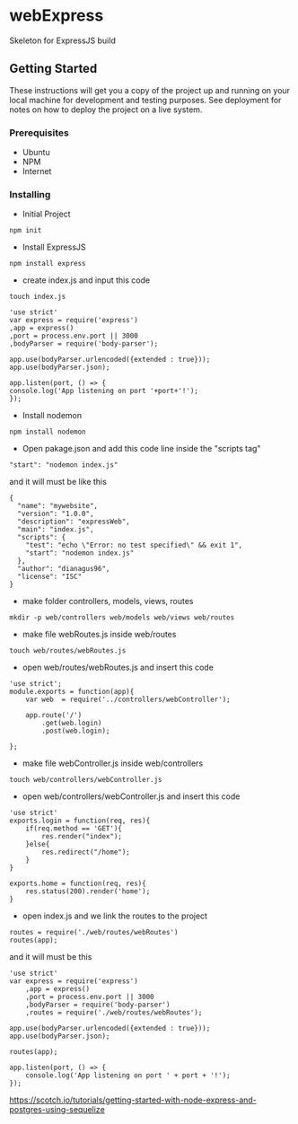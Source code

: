 # webExpress
Skeleton for ExpressJS build

## Getting Started

These instructions will get you a copy of the project up and running on your local machine for development and testing purposes. See deployment for notes on how to deploy the project on a live system.

### Prerequisites

- Ubuntu
- NPM
- Internet


### Installing

- Initial Project
```
npm init
```
- Install ExpressJS
```
npm install express
```
- create index.js and input this code
```
touch index.js
```
```
'use strict'
var express = require('express')
,app = express()
,port = process.env.port || 3000
,bodyParser = require('body-parser');

app.use(bodyParser.urlencoded({extended : true}));
app.use(bodyParser.json);

app.listen(port, () => {
console.log('App listening on port '+port+'!');
});
```

- Install nodemon
```
npm install nodemon
```

- Open pakage.json and add this code line inside the "scripts tag"
```
"start": "nodemon index.js"
```
and it will must be like this
```
{
  "name": "mywebsite",
  "version": "1.0.0",
  "description": "expressWeb",
  "main": "index.js",
  "scripts": {
    "test": "echo \"Error: no test specified\" && exit 1",
    "start": "nodemon index.js"
  },
  "author": "dianagus96",
  "license": "ISC"
}
```
- make folder controllers, models, views, routes
```
mkdir -p web/controllers web/models web/views web/routes
```
- make file webRoutes.js inside web/routes
```
touch web/routes/webRoutes.js
```
- open web/routes/webRoutes.js and insert this code
```
'use strict';
module.exports = function(app){
    var web  = require('../controllers/webController');
    
    app.route('/')
        .get(web.login)
        .post(web.login);
        
};
```
- make file webController.js inside web/controllers
```
touch web/controllers/webController.js
```
- open web/controllers/webController.js and insert this code
```
'use strict'
exports.login = function(req, res){
    if(req.method == 'GET'){
        res.render("index");
    }else{
        res.redirect("/home");
    }
}

exports.home = function(req, res){
    res.status(200).render('home');
}
```
- open index.js and we link the routes to the project
```
routes = require('./web/routes/webRoutes')
routes(app);
```
and it will must be this
```
'use strict'
var express = require('express')
    ,app = express()
    ,port = process.env.port || 3000
    ,bodyParser = require('body-parser')
    ,routes = require('./web/routes/webRoutes');

app.use(bodyParser.urlencoded({extended : true}));
app.use(bodyParser.json);

routes(app);

app.listen(port, () => {
    console.log('App listening on port ' + port + '!');
});

```
https://scotch.io/tutorials/getting-started-with-node-express-and-postgres-using-sequelize
